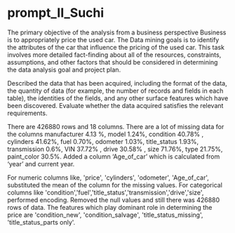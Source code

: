 # prompt_II_Suchi
The primary objective of the analysis from a business perspective Business is to appropriately price the used car. The Data mining goals is to identify the attributes of the car that influence the pricing of the used car.
This task involves more detailed fact-finding about all of the resources, constraints, assumptions, and other factors that should be considered in determining the data analysis goal and project plan.

Described the data that has been acquired, including the format of the data, the quantity of data (for example, the number of records and fields in each table), the identities of the fields, and any other surface features which have been discovered. Evaluate whether the data acquired satisfies the relevant requirements.


There are 426880 rows and 18 columns. There are a lot of missing data for the columns manufacturer     4.13 %, model           1.24%, condition       40.78% , cylinders       41.62%, fuel             0.70%, odometer         1.03%, title_status     1.93%, transmission     0.6%, VIN             37.72% , drive           30.58% , size            71.76%, type            21.75%, paint_color     30.5%.
Added a column ‘Age_of_car’ which is calculated from ‘year’ and current year.

For numeric columns like, 'price', 'cylinders', 'odometer', 'Age_of_car', substituted the mean of the column for the missing values.
For categorical columns like 'condition','fuel','title_status','transmission','drive','size', performed encoding.
Removed the null values and still there was 426880 rows of data. 
The features which play dominant role in determining the price are  'condition_new', 'condition_salvage', 'title_status_missing', 'title_status_parts only'.

